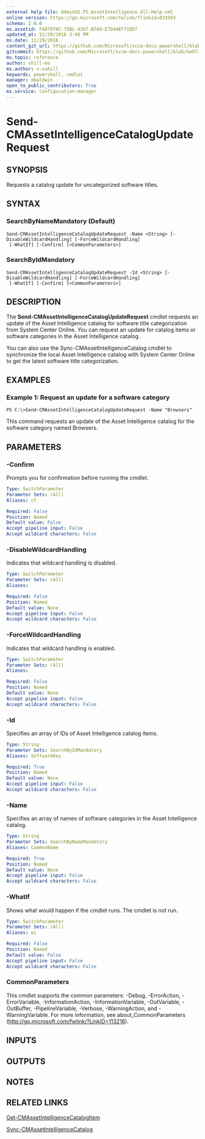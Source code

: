 ```yaml
---
external help file: AdminUI.PS.AssetIntelligence.dll-Help.xml
online version: https://go.microsoft.com/fwlink/?linkid=833593
schema: 2.0.0
ms.assetid: F407970C-75BC-43D7-B7A9-E7D44EF71ED7
updated_at: 11/29/2016 3:46 PM
ms.date: 11/29/2016
content_git_url: https://github.com/Microsoft/sccm-docs-powershell/blob/master/sccm-cmdlets/ConfigurationManager/vlatest/Send-CMAssetIntelligenceCatalogUpdateRequest.md
gitcommit: https://github.com/Microsoft/sccm-docs-powershell/blob/be9723fe908914c0e1ed2689b3ffaa3b56f1b53b/sccm-cmdlets/ConfigurationManager/vlatest/Send-CMAssetIntelligenceCatalogUpdateRequest.md
ms.topic: reference
author: shill-ms
ms.author: v-suhill
keywords: powershell, cmdlet
manager: mbaldwin
open_to_public_contributors: True
ms.service: configuration-manager
---
```


# Send-CMAssetIntelligenceCatalogUpdateRequest

## SYNOPSIS
Requests a catalog update for uncategorized software titles.

## SYNTAX

### SearchByNameMandatory (Default)
```
Send-CMAssetIntelligenceCatalogUpdateRequest -Name <String> [-DisableWildcardHandling] [-ForceWildcardHandling]
 [-WhatIf] [-Confirm] [<CommonParameters>]
```

### SearchByIdMandatory
```
Send-CMAssetIntelligenceCatalogUpdateRequest -Id <String> [-DisableWildcardHandling] [-ForceWildcardHandling]
 [-WhatIf] [-Confirm] [<CommonParameters>]
```

## DESCRIPTION
The **Send-CMAssetIntelligenceCatalogUpdateRequest** cmdlet requests an update of the Asset Intelligence catalog for software title categorization from System Center Online.
You can request an update for catalog items or software categories in the Asset Intelligence catalog.

You can also use the Sync-CMAssetIntelligenceCatalog cmdlet to synchronize the local Asset Intelligence catalog with System Center Online to get the latest software title categorization.

## EXAMPLES

### Example 1: Request an update for a software category
```
PS C:\>Send-CMAssetIntelligenceCatalogUpdateRequest -Name "Browsers"
```

This command requests an update of the Asset Intelligence catalog for the software category named Browsers.

## PARAMETERS

### -Confirm
Prompts you for confirmation before running the cmdlet.

```yaml
Type: SwitchParameter
Parameter Sets: (All)
Aliases: cf

Required: False
Position: Named
Default value: False
Accept pipeline input: False
Accept wildcard characters: False
```

### -DisableWildcardHandling
Indicates that wildcard handling is disabled.

```yaml
Type: SwitchParameter
Parameter Sets: (All)
Aliases: 

Required: False
Position: Named
Default value: None
Accept pipeline input: False
Accept wildcard characters: False
```

### -ForceWildcardHandling
Indicates that wildcard handling is enabled.

```yaml
Type: SwitchParameter
Parameter Sets: (All)
Aliases: 

Required: False
Position: Named
Default value: None
Accept pipeline input: False
Accept wildcard characters: False
```

### -Id
Specifies an array of IDs of Asset Intelligence catalog items.

```yaml
Type: String
Parameter Sets: SearchByIdMandatory
Aliases: SoftwareKey

Required: True
Position: Named
Default value: None
Accept pipeline input: False
Accept wildcard characters: False
```

### -Name
Specifies an array of names of software categories in the Asset Intelligence catalog.

```yaml
Type: String
Parameter Sets: SearchByNameMandatory
Aliases: CommonName

Required: True
Position: Named
Default value: None
Accept pipeline input: False
Accept wildcard characters: False
```

### -WhatIf
Shows what would happen if the cmdlet runs.
The cmdlet is not run.

```yaml
Type: SwitchParameter
Parameter Sets: (All)
Aliases: wi

Required: False
Position: Named
Default value: False
Accept pipeline input: False
Accept wildcard characters: False
```

### CommonParameters
This cmdlet supports the common parameters: -Debug, -ErrorAction, -ErrorVariable, -InformationAction, -InformationVariable, -OutVariable, -OutBuffer, -PipelineVariable, -Verbose, -WarningAction, and -WarningVariable. For more information, see about_CommonParameters (http://go.microsoft.com/fwlink/?LinkID=113216).

## INPUTS

## OUTPUTS

## NOTES

## RELATED LINKS

[Get-CMAssetIntelligenceCatalogItem](xref:ConfigurationManager/vlatest/Get-CMAssetIntelligenceCatalogItem.md)

[Sync-CMAssetIntelligenceCatalog](xref:ConfigurationManager/vlatest/Sync-CMAssetIntelligenceCatalog.md)


